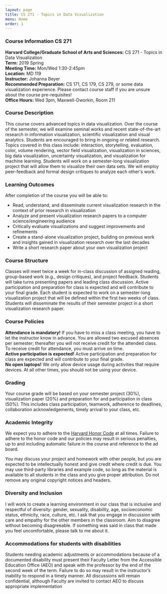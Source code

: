 ```yaml
---
layout: page
title: CS 271 - Topics in Data Visualization
menu: Home
order: 1
---
```



### Course Information CS 271
**Harvard College/Graduate School of Arts and Sciences:** CS 271 - Topics in Data Visualization  
**Term:** 2019 Spring  
**Meeting Time:** Mon/Wed 1:30-2:45pm  
**Location:** MD 119  
**Instructor:** Johanna Beyer  
**Recommended Preparation:** CS 171, CS 179, CS 279, or some data visualization experience. Please contact course staff if you are unsure about the course pre-requisites!  
**Office Hours:** Wed 3pm, Maxwell-Dworkin, Room 211

### Course Description
This course covers advanced topics in data visualization. Over the course of the semester, we will examine seminal works and recent state-of-the-art research in information visualization, scientific visualization and visual analytics. Students are encouraged to bring in ongoing or related research. Topics covered in this class include: interaction, storytelling, evaluation, color, volume rendering, vector field visualization, visualization in sciences, big data visualization, uncertainty visualization, and visualization for machine learning.
Students will work on a semester-long visualization project that will allow them to visualize their own data sets. We will employ peer-feedback and formal design critiques to analyze each other's work.


### Learning Outcomes

After completion of the course you will be able to:

- Read, understand, and disseminate current visualization research in the context of prior research in visualization
- Analyze and present visualization research papers to a computer science/engineering audience
- Critically evaluate visualizations and suggest improvements and refinements
- Create a stand-alone visualization project, building on previous work and insights gained in visualization research over the last decades
- Write a short research paper about your own visualization project

### Course Structure
Classes will meet twice a week for in-class discussion of assigned reading, group-based work (e.g., design critiques), and project feedback. Students will take turns presenting papers and leading class discussion. 
Active participation and preparation for class is expected and will contribute to your final grade.
Each student is expected to work on a semester-long visualization project that will be defined within the first two weeks of class. Students will disseminate the results of their semester project in a short visualization research paper.

### Course Policies
**Attendance is mandatory!** If you have to miss a class meeting, you have to let the instructor know in advance. You are allowed two excused absences per semester; thereafter you will not receive credit for the attended class. To receive credit for attendance, you must arrive on time.  
**Active participation is expected!** Active participation and preparation for class are expected and will contribute to your final grade.  
**No open laptops!** We only allow device usage during activities that require devices. At all other times, you should not be using your device.

### Grading
Your course grade will be based on your semester project (30%), visualization paper (20%) and preparation for and participation in class (50%). This includes class participation, teamwork, adherence to deadlines, collaboration acknowledgements, timely arrival to your class, etc.

### Academic Integrity
We expect you to adhere to the [Harvard Honor Code](http://honor.fas.harvard.edu/honor-code) at all times. Failure to adhere to the honor code and our policies may result in serious penalties, up to and including automatic failure in the course and reference to the ad board.

You may discuss your project and homework with other people, but you are expected to be intellectually honest and give credit where credit is due. 
You may use third-party libraries and example code, so long as the material is available to all students in the class and you give proper attribution. Do not remove any original copyright notices and headers. 


### Diversity and Inclusion
I will work to create a learning environment in our class that is inclusive and respectful of diversity: gender, sexuality, disability, age, socioeconomic status, ethnicity, race, culture, etc. 
I ask that you engage in discussion with care and empathy for the other members in the classroom. Aim to disagree without becoming disagreeable. If something was said in class that made you feel uncomfortable, please talk to me about it. 


### Accommodations for students with disabilities
Students needing academic adjustments or accommodations because of a documented disability must present their Faculty Letter from the Accessible Education Office (AEO) and speak with the professor by the end of the second week of the term. Failure to do so may result in the instructor’s inability to respond in a timely manner. All discussions will remain confidential, although Faculty are invited to contact AEO to discuss appropriate implementation


<!--

-->